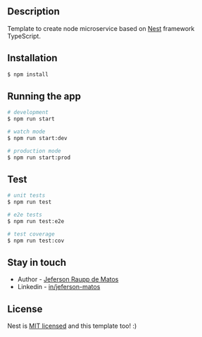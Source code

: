 ## Description

Template to create node microservice based on [Nest](https://github.com/nestjs/nest) framework TypeScript.

## Installation

```bash
$ npm install
```

## Running the app

```bash
# development
$ npm run start

# watch mode
$ npm run start:dev

# production mode
$ npm run start:prod
```

## Test

```bash
# unit tests
$ npm run test

# e2e tests
$ npm run test:e2e

# test coverage
$ npm run test:cov
```

## Stay in touch

- Author - [Jeferson Raupp de Matos](mailto:jeferaupp@gmail.com)
- Linkedin - [in/jeferson-matos](https://www.linkedin.com/in/jeferson-matos)

## License

  Nest is [MIT licensed](LICENSE) and this template too! :)
